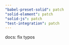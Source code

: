 ```yaml
---
"babel-preset-solid": patch
"solid-element": patch
"solid-js": patch
"test-integration": patch
---
```


docs: fix typos
